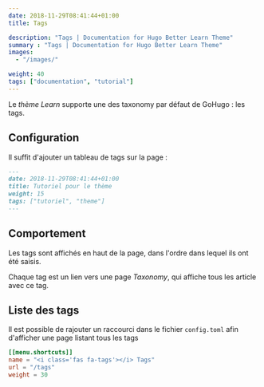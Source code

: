 ```yaml
---
date: 2018-11-29T08:41:44+01:00
title: Tags

description: "Tags | Documentation for Hugo Better Learn Theme"
summary : "Tags | Documentation for Hugo Better Learn Theme"
images: 
  - "/images/"

weight: 40
tags: ["documentation", "tutorial"]
---
```



Le *thème Learn* supporte une des taxonomy par défaut de GoHugo : les tags.

## Configuration 

Il suffit d'ajouter un tableau de tags sur la page  : 

```markdown
---
date: 2018-11-29T08:41:44+01:00
title: Tutoriel pour le thème
weight: 15
tags: ["tutoriel", "theme"] 
---
```

## Comportement

Les tags sont affichés en haut de la page, dans l'ordre dans lequel ils ont été saisis. 

Chaque tag est un lien vers une page *Taxonomy*, qui affiche tous les article avec ce tag.


## Liste des tags

Il est possible de rajouter un raccourci dans le fichier `config.toml` afin d'afficher une page listant tous les tags

```toml
[[menu.shortcuts]]
name = "<i class='fas fa-tags'></i> Tags"
url = "/tags"
weight = 30
```